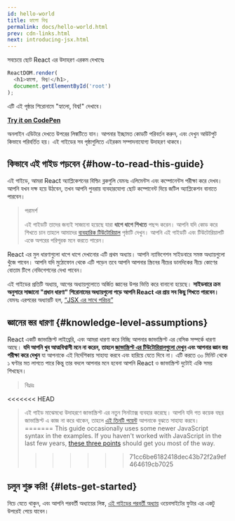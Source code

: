 ```yaml
---
id: hello-world
title: হ্যালো বিশ্ব
permalink: docs/hello-world.html
prev: cdn-links.html
next: introducing-jsx.html
---
```


সবচেয়ে ছোট React এর উদাহরণ এরকম দেখাবেঃ

```js
ReactDOM.render(
  <h1>হ্যালো, বিশ্ব!</h1>,
  document.getElementById('root')
);
```

এটি এই পৃষ্ঠার শিরোনামে "হ্যালো, বিশ্ব!" দেখাবে।

**[Try it on CodePen](https://codepen.io/gaearon/pen/rrpgNB?editors=1010)**

অনলাইন এডিটরে দেখতে উপরের লিঙ্কটিতে যান। আপনার ইচ্ছামত কোডটি পরিবর্তন করুন, এবং দেখুন আউটপুট কিভাবে পরিবর্তিত হয়। এই গাইডের সব পৃষ্ঠাগুলিতে এইরকম সম্পাদনাযোগ্য উদাহরণ থাকবে।


## কিভাবে এই গাইড পড়বেন {#how-to-read-this-guide}

এই গাইডে, আমরা React অ্যাপ্লিকেশনের বিল্ডিং ব্লকগুলি যেমনঃ এলিমেন্টস এবং কম্পোনেন্টস পরীক্ষা করে দেখব। আপনি যখন দক্ষ হয়ে উঠবেন, তখন আপনি পুনরায় ব্যবহারযোগ্য ছোট কম্পোনেন্ট দিয়ে জটিল অ্যাপ্লিকেশন বানাতে পারবেন।

>পরামর্শ
>
>এই গাইডটি তাদের জন্যই সাজানো হয়েছে যারা **ধাপে ধাপে শিখতে** পছন্দ করেন। আপনি যদি কোড করে শিখতে চান তাহলে আমাদের [ব্যবহারিক টিউটোরিয়াল](/tutorial/tutorial.html) পৃষ্ঠাটি দেখুন। আপনি এই গাইডটি এবং টিউটোরিয়ালটি একে অপরের পরিপূরক মনে করতে পারেন।

React এর মুল ধারণাগুলো ধাপে ধাপে দেখানোর এটি প্রথম অধ্যায়। আপনি ন্যাভিগেশন সাইডবারে সমস্ত অধ্যায়গুলো খুঁজে পাবেন। আপনি যদি মুঠোফোন থেকে এটি পড়েন তবে আপনি আপনার স্ক্রিনের নীচের ডানদিকের নীচে কোণের বোতাম টিপে নেভিগেশনের দেখা পাবেন।

এই গাইডের প্রতিটি অধ্যায়, আগের অধ্যায়গুলোতে অর্জিত জ্ঞানের উপর ভিত্তি করে বানানো হয়েছে। **সাইডবারে ক্রম অনুসারে সাজানো "প্রধান ধারণা" শিরোনামের অধ্যায়গুলো পড়ে আপনি React এর প্রায় সব কিছু শিখতে পারবেন।** যেমনঃ এরপরের অধ্যায়টি হল, [“JSX এর সাথে পরিচয়”](/docs/introducing-jsx.html)

## জ্ঞানের স্তর ধারণা {#knowledge-level-assumptions}

React একটি জাভাস্ক্রিপ্ট লাইব্রেরি, এবং আমরা ধারণা করে নিচ্ছি আপনার জাভাস্ক্রিপ্ট এর বেসিক সম্পর্কে ধারণা আছে। **যদি আপনি খুব আত্মবিশ্বাসী মনে না করেন, তাহলে [জাভাস্ক্রিপ্ট এর টিউটোরিয়ালগুলো দেখুন](https://developer.mozilla.org/en-US/docs/Web/JavaScript/A_re-introduction_to_JavaScript) এবং আপনার জ্ঞান স্তর পরীক্ষা করে দেখুন** যা আপনাকে এই নির্দেশিকায় সাহায্য করবে এবং হারিয়ে যেতে দিবে না। এটি করতে ৩০ মিনিট থেকে ১ ঘণ্টার মত লাগতে পারে কিন্তু তার বদলে আপনার মনে হবেনা আপনি React ও জাভাস্ক্রিপ্ট দুটোই একি সময় শিখছেন।

>বিঃদ্রঃ
>
<<<<<<< HEAD
> এই গাইড মাঝেমধ্যে উদাহরণে জাভাস্ক্রিপ্ট এর নতুন সিনট্যাক্স ব্যবহার করেছে। আপনি যদি গত কয়েক বছর জাভাস্ক্রিপ্ট এ কাজ না করে থাকেন, তাহলে [এই তিনটি পয়েন্ট](https://gist.github.com/gaearon/683e676101005de0add59e8bb345340c) আপনাকে বুঝতে সাহায্য করবে।
=======
>This guide occasionally uses some newer JavaScript syntax in the examples. If you haven't worked with JavaScript in the last few years, [these three points](https://gist.github.com/gaearon/683e676101005de0add59e8bb345340c) should get you most of the way.
>>>>>>> 71cc6be6182418dec43b72f2a9ef464619cb7025


## চলুন শুরু করি! {#lets-get-started}
নিচে যেতে থাকুন, এবং আপনি পরবর্তী অধ্যায়ের লিঙ্ক, [এই গাইডের পরবর্তী অধ্যায়](/docs/introducing-jsx.html) ওয়েবসাইটের ফুটার এর একটু উপরেই পেয়ে যাবেন।


